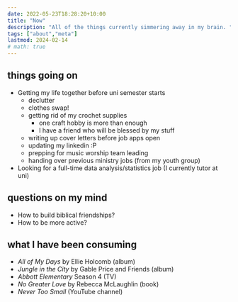 ```yaml
---
date: 2022-05-23T18:28:20+10:00
title: "Now"
description: "All of the things currently simmering away in my brain. "
tags: ["about","meta"]
lastmod: 2024-02-14
# math: true
---
```


## things going on

- Getting my life together before uni semester starts
  - declutter
  - clothes swap!
  - getting rid of my crochet supplies
    - one craft hobby is more than enough
    - I have a friend who will be blessed by my stuff
  - writing up cover letters before job apps open
  - updating my linkedin :P
  - prepping for music worship team leading
  - handing over previous ministry jobs (from my youth group)
- Looking for a full-time data analysis/statistics job (I currently tutor at uni)

## questions on my mind

- How to build biblical friendships?
- How to be more active?

## what I have been consuming

- *All of My Days* by Ellie Holcomb (album)
- *Jungle in the City* by Gable Price and Friends (album)
- *Abbott Elementary* Season 4 (TV)
- *No Greater Love* by Rebecca McLaughlin (book)
- *Never Too Small* (YouTube channel)
